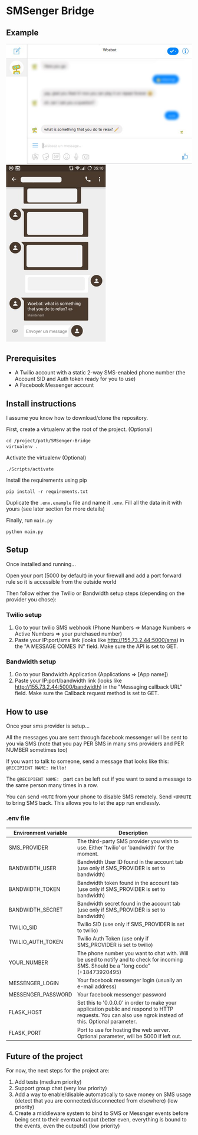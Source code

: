 # SMSenger Bridge

## Example

![Preview1](./images/woebot.jpg)
![Preview2](./images/cell.jpg)

## Prerequisites

- A Twilio account with a static 2-way SMS-enabled phone number (the Account SID and Auth token ready for you to use)
- A Facebook Messenger account

## Install instructions
I assume you know how to download/clone the repository.

First, create a virtualenv at the root of the project. (Optional)
```
cd /project/path/SMSenger-Bridge
virtualenv .
```

Activate the virtualenv (Optional)
```
./Scripts/activate
```

Install the requirements using pip
```
pip install -r requirements.txt
```

Duplicate the `.env.example` file and name it `.env`. Fill all the data in it with yours (see later section for more details)

Finally, run `main.py`
```
python main.py
```

## Setup
Once installed and running...

Open your port (5000 by default) in your firewall and add a port forward rule so it is accessible from the outside world

Then follow either the Twilio or Bandwidth setup steps (depending on the provider you chose):

### Twilio setup
1. Go to your twilio SMS webhook (Phone Numbers => Manage Numbers => Active Numbers => your purchased number)
1. Paste your IP:port/sms link (looks like http://155.73.2.44:5000/sms) in the "A MESSAGE COMES IN" field. Make sure the API is set to GET.

### Bandwidth setup
1. Go to your Bandwidth Application (Applications => [App name])
1. Paste your IP:port/bandwidth link (looks like http://155.73.2.44:5000/bandwidth) in the "Messaging callback URL" field. Make sure the Callback request method is set to GET.

## How to use
Once your sms provider is setup...

All the messages you are sent through facebook messenger will be sent to you via SMS (note that you pay PER SMS in many sms providers and PER NUMBER sometimes too)

If you want to talk to someone, send a message that looks like this: `@RECIPIENT NAME: Hello!`

The `@RECIPIENT NAME: ` part can be left out if you want to send a message to the same person many times in a row.

You can send `+MUTE` from your phone to disable SMS remotely. Send `+UNMUTE` to bring SMS back. This allows you to let the app run endlessly.

### .env file

| Environment variable | Description                                                                                                                                              |
|----------------------|----------------------------------------------------------------------------------------------------------------------------------------------------------|
| SMS_PROVIDER         | The third-party SMS provider you wish to use. Either 'twilio' or 'bandwidth' for the moment.                                                             |
| BANDWIDTH_USER       | Bandwidth User ID found in the account tab (use only if SMS_PROVIDER is set to bandwidth)                                                                |
| BANDWIDTH_TOKEN      | Bandwidth token found in the account tab (use only if SMS_PROVIDER is set to bandwidth)                                                                  |
| BANDWIDTH_SECRET     | Bandwidth secret found in the account tab (use only if SMS_PROVIDER is set to bandwidth)                                                                 |
| TWILIO_SID           | Twilio SID (use only if SMS_PROVIDER is set to twilio)                                                                                                   |
| TWILIO_AUTH_TOKEN    | Twilio Auth Token (use only if SMS_PROVIDER is set to twilio)                                                                                            |
| YOUR_NUMBER          | The phone number you want to chat with. Will be used to notify and to check for incoming SMS. Should be a "long code" (+18473920495)                     |
| MESSENGER_LOGIN      | Your facebook messenger login (usually an e-mail address)                                                                                                |
| MESSENGER_PASSWORD   | Your facebook messenger password                                                                                                                         |
| FLASK_HOST           | Set this to '0.0.0.0' in order to make your application public and respond to HTTP requests. You can also use ngrok instead of this. Optional parameter. |
| FLASK_PORT           | Port to use for hosting the web server. Optional parameter, will be 5000 if left out.                                                                    |

## Future of the project
For now, the next steps for the project are:

1. Add tests (medium priority)
2. Support group chat (very low priority)
3. Add a way to enable/disable automatically to save money on SMS usage (detect that you are connected/disconnected from elsewhere) (low priority)
4. Create a middleware system to bind to SMS or Messnger events before being sent to their eventual output (better even, everything is bound to the events, even the outputs!) (low priority)
